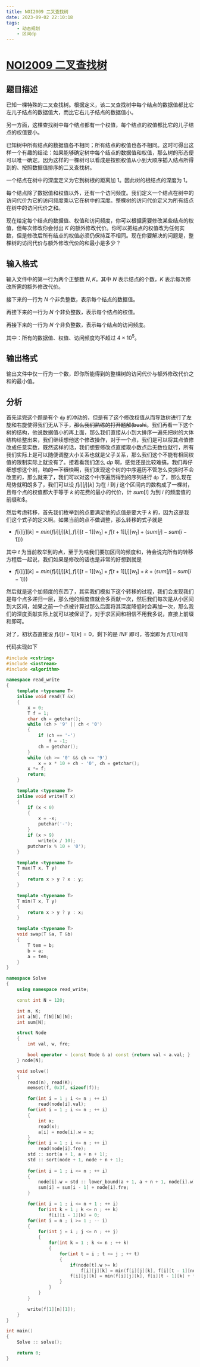 ```yaml
---
title: NOI2009 二叉查找树
date: 2023-09-02 22:10:18
tags: 
    - 动态规划
    - 区间dp
---
```


# [NOI2009 二叉查找树](https://www.luogu.com.cn/problem/P1864)

## 题目描述

已知一棵特殊的二叉查找树。根据定义，该二叉查找树中每个结点的数据值都比它左儿子结点的数据值大，而比它右儿子结点的数据值小。

另一方面，这棵查找树中每个结点都有一个权值，每个结点的权值都比它的儿子结点的权值要小。

已知树中所有结点的数据值各不相同；所有结点的权值也各不相同。这时可得出这样一个有趣的结论：如果能够确定树中每个结点的数据值和权值，那么树的形态便可以唯一确定。因为这样的一棵树可以看成是按照权值从小到大顺序插入结点所得到的、按照数据值排序的二叉查找树。

一个结点在树中的深度定义为它到树根的距离加 $1$。因此树的根结点的深度为 $1$。

每个结点除了数据值和权值以外，还有一个访问频度。我们定义一个结点在树中的访问代价为它的访问频度乘以它在树中的深度。整棵树的访问代价定义为所有结点在树中的访问代价之和。

现在给定每个结点的数据值、权值和访问频度，你可以根据需要修改某些结点的权值，但每次修改你会付出 $K$ 的额外修改代价。你可以把结点的权值改为任何实数，但是修改后所有结点的权值必须仍保持互不相同。现在你要解决的问题是，整棵树的访问代价与额外修改代价的和最小是多少？

## 输入格式

输入文件中的第一行为两个正整数 $N,K$。其中 $N$ 表示结点的个数，$K$ 表示每次修改所需的额外修改代价。

接下来的一行为 $N$ 个非负整数，表示每个结点的数据值。

再接下来的一行为 $N$ 个非负整数，表示每个结点的权值。

再接下来的一行为 $N$ 个非负整数，表示每个结点的访问频度。

其中：所有的数据值、权值、访问频度均不超过 $4 \times 10^5$。

## 输出格式

输出文件中仅一行为一个数，即你所能得到的整棵树的访问代价与额外修改代价之和的最小值。

## 分析

首先读完这个题是有个 $\texttt{dp}$ 的冲动的，但是有了这个修改权值从而导致树进行了左旋和右旋使得我们无从下手，~~那么我们熟练的打开题解(bushi~~。我们再看一下这个树的结构，他说数据值小的再上面，那么我们直接从小到大排序一遍先把树的大体结构给整出来，我们继续想他这个修改操作，对于一个点，我们是可以将其点值修改成任意实数，既然这样的话，我们想要修改点直接取小数点后无数位就行，所有我们实际上是可以随便调整大小关系也就是父子关系，那么我们这个不能有相同权值的限制实际上就没有了。接着看我们怎么 $dp$ 啊，感觉还是比较难搞，我们再仔细想想这个树，~~啪的一下很快啊~~，我们发现这个树的中序遍历不管怎么变换时不会改变的，那么就来了，我们可以对这个中序遍历得到的序列进行 $\texttt{dp}$ 了，那么现在局势就明朗多了，我们可以设 $f[i][j][k]$ 为在 $i$ 到 $j$ 这个区间内的数构成了一棵树，且每个点的权值都大于等于 $k$ 的花费的最小的代价，计 $sum[i]$ 为到 $i$ 的频度值的前缀和$。

然后考虑转移，首先我们枚举到的点要满足他的点值是要大于 $k$ 的，因为这是我们这个式子的定义啊。如果当前的点不做调整，那么转移的式子就是 

- $f[i][j][k] = min(f[i][j][k], f[i][t - 1][w_t] + f[t + 1][j][w_t] + (sum[j] - sum[i - 1]))$ 

其中 $t$ 为当前枚举到的点，至于为啥我们要加区间的频度和，待会说完所有的转移方程后一起说，我们如果是修改的话也是非常的好想到就是 

- $f[i][j][k] = min(f[i][j][k], f[i][t - 1][w_t] + f[t + 1][j][w_t] + k + (sum[j] - sum[i - 1]))$ 

然后就是这个加频度的东西了，其实我们模拟下这个转移的过程，我们会发现我们是每个点多递归一层，那么他的频度值就会多贡献一次，然后我们每次是从小区间到大区间，如果之前一个点被计算过那么后面将其深度降低时会再加一次，那么我们的深度贡献实际上就可以被保证了，对于求区间和相信不用我多说，直接上前缀和即可。

对了，初状态直接设 $f[i][i - 1][k] = 0$，剩下的是 $INF$ 即可，答案即为 $f[1][n][1]$

代码实现如下

```cpp
#include <cstring>
#include <iostream>
#include <algorithm>

namespace read_write
{
    template <typename T>
    inline void read(T &x)
    {
        x = 0;
        T f = 1;
        char ch = getchar();
        while (ch > '9' || ch < '0')
        {
            if (ch == '-')
                f = -1;
            ch = getchar();
        }
        while (ch >= '0' && ch <= '9')
            x = x * 10 + ch - '0', ch = getchar();
        x *= f;
        return;
    }

    template <typename T>
    inline void write(T x)
    {
        if (x < 0)
        {
            x = -x;
            putchar('-');
        }
        if (x > 9)
            write(x / 10);
        putchar(x % 10 + '0');
    }

    template <typename T>
    T max(T x, T y)
    {
        return x > y ? x : y;
    }

    template <typename T>
    T min(T x, T y)
    {
        return x > y ? y : x;
    }

    template <typename T>
    void swap(T &a, T &b)
    {
        T tem = b;
        b = a;
        a = tem;
    }
}

namespace Solve
{
    using namespace read_write;

    const int N = 120;

    int n, K;
    int a[N], f[N][N][N];
    int sum[N];

    struct Node
    {
        int val, w, fre;

        bool operator < (const Node & a) const {return val < a.val; }
    } node[N];

    void solve()
    {
        read(n), read(K);
        memset(f, 0x3f, sizeof(f));

        for(int i = 1 ; i <= n ; ++ i)
            read(node[i].val);
        for(int i = 1 ; i <= n ; ++ i)
        {
            int x;
            read(x);
            a[i] = node[i].w = x;
        }
        for(int i = 1 ; i <= n ; ++ i)
            read(node[i].fre);
        std :: sort(a + 1, a + n + 1);
        std :: sort(node + 1, node + n + 1);
        
        for(int i = 1 ; i <= n ; ++ i)
        {
            node[i].w = std :: lower_bound(a + 1, a + n + 1, node[i].w) - a;
            sum[i] = sum[i - 1] + node[i].fre;
        }

        for(int i = 1 ; i <= n + 1 ; ++ i)
            for(int k = 1 ; k <= n ; ++ k)
                f[i][i - 1][k] = 0;
        for(int i = n ; i >= 1 ; -- i)
        {
            for(int j = i ; j <= n ; ++ j)
            {
                for(int k = 1 ; k <= n ; ++ k)
                {
                    for(int t = i ; t <= j ; ++ t)
                    {
                        if(node[t].w >= k)
                            f[i][j][k] = min(f[i][j][k], f[i][t - 1][node[t].w] + f[t + 1][j][node[t].w] + sum[j] - sum[i - 1]);
                        f[i][j][k] = min(f[i][j][k], f[i][t - 1][k] + f[t + 1][j][k] + K + sum[j] - sum[i - 1]);
                    }
                }
            }
        }

        write(f[1][n][1]);
    }
}

int main()
{
    Solve :: solve();

    return 0;
}
```